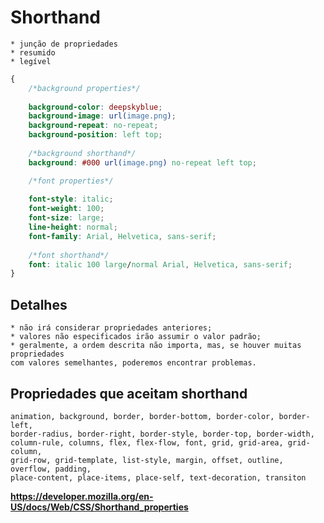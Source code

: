 # Shorthand

    * junção de propriedades
    * resumido
    * legível

```CSS
{
    /*background properties*/
    
    background-color: deepskyblue;
    background-image: url(image.png);
    background-repeat: no-repeat;
    background-position: left top;
    
    /*background shorthand*/
    background: #000 url(image.png) no-repeat left top;

    /*font properties*/
    
    font-style: italic;
    font-weight: 100;
    font-size: large;
    line-height: normal;
    font-family: Arial, Helvetica, sans-serif;
    
    /*font shorthand*/
    font: italic 100 large/normal Arial, Helvetica, sans-serif;
}
```

## Detalhes

    * não irá considerar propriedades anteriores;
    * valores não especificados irão assumir o valor padrão;
    * geralmente, a ordem descrita não importa, mas, se houver muitas propriedades 
    com valores semelhantes, poderemos encontrar problemas.

## Propriedades que aceitam shorthand

    animation, background, border, border-bottom, border-color, border-left,
    border-radius, border-right, border-style, border-top, border-width,
    column-rule, columns, flex, flex-flow, font, grid, grid-area, grid-column,
    grid-row, grid-template, list-style, margin, offset, outline, overflow, padding,
    place-content, place-items, place-self, text-decoration, transiton

**https://developer.mozilla.org/en-US/docs/Web/CSS/Shorthand_properties**